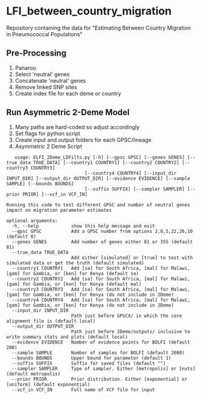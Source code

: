 # LFI_between_country_migration
Repository containing the data for "Estimating Between Country Migration in  Pneumococcal Populations"

## Pre-Processing
1) Panaroo
2) Select 'neutral' genes
3) Concatenate 'neutral' genes
4) Remove linked SNP sites
5) Create index file for each deme or country
   
## Run Asymmetric 2-Deme Model
1) Many paths are hard-coded so adjust accordingly
2) Set flags for python script
3) Create input and output folders for each GPSC/lineage
4) Asymmetric 2 Deme Script
```
   usage: ELFI_2Deme_LDFilts.py [-h] [--gpsc GPSC] [--genes GENES] [--true_data TRUE_DATA] [--country1 COUNTRY1] [--country2 COUNTRY2] [--country3 COUNTRY3]
                             [--country4 COUNTRY4] [--input_dir INPUT_DIR] [--output_dir OUTPUT_DIR] [--evidence EVIDENCE] [--sample SAMPLE] [--bounds BOUNDS]
                             [--suffix SUFFIX] [--sampler SAMPLER] [--prior PRIOR] [--vcf_in VCF_IN]

Running this code to test different GPSC and number of neutral genes impact on migration parameter estimates

optional arguments:
  -h, --help            show this help message and exit
  --gpsc GPSC           Add a GPSC number from options 2,8,5,22,26,10 (default 8)
  --genes GENES         Add number of genes either 81 or 355 (default 81)
  --true_data TRUE_DATA
                        Add either [simulated] or [true] to test with simulated data or get the truth (default simulated)
  --country1 COUNTRY1   Add [sa] for South Africa, [mal] for Malawi, [gam] for Gambia, or [ken] for Kenya (default sa)
  --country2 COUNTRY2   Add [sa] for South Africa, [mal] for Malawi, [gam] for Gambia, or [ken] for Kenya (default mal)
  --country3 COUNTRY3   Add [sa] for South Africa, [mal] for Malawi, [gam] for Gambia, or [ken] for Kenya (do not include in 2Deme)
  --country4 COUNTRY4   Add [sa] for South Africa, [mal] for Malawi, [gam] for Gambia, or [ken] for Kenya (do not include in 2Deme)
  --input_dir INPUT_DIR
                        Path just before GPSCX/ in which the core alignment file is (default local)
  --output_dir OUTPUT_DIR
                        Path just before 2Deme/outputs/ inclusive to write summary stats and plots (default local)
  --evidence EVIDENCE   Number of evidence points for BOLFI (default 200)
  --sample SAMPLE       Number of samples for BOLFI (default 2000)
  --bounds BOUNDS       Upper bound for parameter (default 1)
  --suffix SUFFIX       Suffix for saved files (default "")
  --sampler SAMPLER     Type of sampler. Either [metropolis] or [nuts] (default metropolis)
  --prior PRIOR         Prior distribution. Either [exponential] or [uniform] (default exponential)
  --vcf_in VCF_IN       Full name of VCF file for input

```



